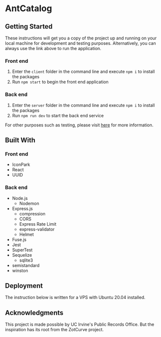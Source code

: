 # AntCatalog
## Getting Started
These instructions will get you a copy of the project up and running on your local machine for development and testing purposes. Alternatively, you can always use the link above to run the application.

### Front end
1. Enter the `client` folder in the command line and execute `npm i` to install the packages
2. Run `npm start` to begin the front end application

### Back end
1. Enter the `server` folder in the command line and execute `npm i` to install the packages
2. Run `npm run dev` to start the back end service

For other purposes such as testing, please visit [here](https://github.com/imliuyzh/AntCatalog/tree/main/server) for more information. 

## Built With
### Front end
+ IconPark
+ React
+ UUID

### Back end
+ Node.js
  + Nodemon
+ Express.js
  + compression
  + CORS
  + Express Rate Limit
  + express-validator
  + Helmet
+ Fuse.js
+ Jest 
+ SuperTest
+ Sequelize
  + sqlite3
+ semistandard
+ winston

## Deployment
The instruction below is written for a VPS with Ubuntu 20.04 installed.

## Acknowledgments
This project is made possible by UC Irvine's Public Records Office. But the inspiration has its root from the ZotCurve project.
